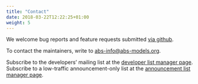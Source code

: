 ```yaml
---
title: "Contact"
date: 2018-03-22T12:22:25+01:00
weight: 5
---
```


We welcome bug reports and feature requests submitted [via github](https://github.com/abstools/abstools/issues).

To contact the maintainers, write to
[abs-info@abs-models.org](mailto:abs-info@abs-models.org).

Subscribe to the developers’ mailing list at the [developer list manager
page](https://sympa.uio.no/abs-models.org/subscribe/abs-dev).  Subscribe to a
low-traffic announcement-only list at the [announcement list
manager page](https://sympa.uio.no/abs-models.org/subscribe/abs-announce).
